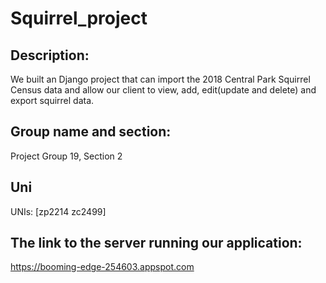 Squirrel_project
==== 
Description:
------- 
We built an Django project that can import the 2018 Central Park Squirrel Census data and allow our client to view, add, edit(update and delete) and export squirrel data. 

Group name and section:
------- 
Project Group 19, Section 2

Uni
------- 
UNIs: [zp2214 zc2499]

The link to the server running our application:
------- 
https://booming-edge-254603.appspot.com
